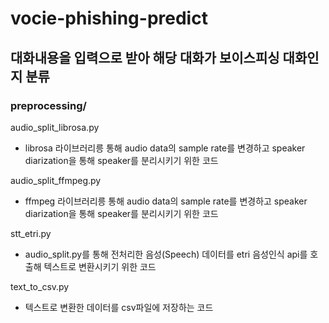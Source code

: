 # vocie-phishing-predict

## 대화내용을 입력으로 받아 해당 대화가 보이스피싱 대화인지 분류

### preprocessing/
audio_split_librosa.py 
- librosa 라이브러리릉 통해 audio data의 sample rate를 변경하고 speaker diarization을 통해 speaker를 분리시키기 위한 코드

audio_split_ffmpeg.py
- ffmpeg 라이브러리릉 통해 audio data의 sample rate를 변경하고 speaker diarization을 통해 speaker를 분리시키기 위한 코드

stt_etri.py
- audio_split.py를 통해 전처리한 음성(Speech) 데이터를 etri 음성인식 api를 호출해 텍스트로 변환시키기 위한 코드

text_to_csv.py
- 텍스트로 변환한 데이터를 csv파일에 저장하는 코드
